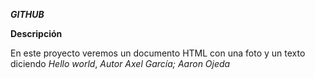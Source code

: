 ***GITHUB***

**Descripción**

En este proyecto veremos un documento HTML con una foto y un texto diciendo *Hello world*, *Autor Axel García; Aaron Ojeda*
